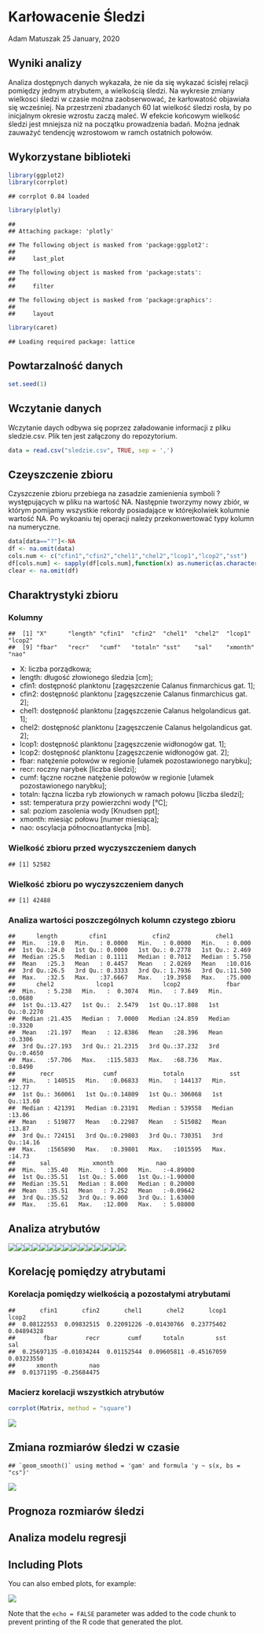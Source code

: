 Karłowacenie Śledzi
================
Adam Matuszak
25 January, 2020

## Wyniki analizy

Analiza dostępnych danych wykazała, że nie da się wykazać ścisłej
relacji pomiędzy jednym atrybutem, a wielkością śledzi. Na wykresie
zmiany wielkosci śledzi w czasie można zaobserwować, że karłowatość
objawiała się wcześniej. Na przestrzeni zbadanych 60 lat wielkość śledzi
rosła, by po inicjalnym okresie wzrostu zaczą maleć. W efekcie końcowym
wielkość śledzi jest mniejsza niż na początku prowadzenia badań. Można
jednak zauważyć tendencję wzrostowom w ramch ostatnich połowów.

## Wykorzystane biblioteki

``` r
library(ggplot2)
library(corrplot)
```

    ## corrplot 0.84 loaded

``` r
library(plotly)
```

    ## 
    ## Attaching package: 'plotly'

    ## The following object is masked from 'package:ggplot2':
    ## 
    ##     last_plot

    ## The following object is masked from 'package:stats':
    ## 
    ##     filter

    ## The following object is masked from 'package:graphics':
    ## 
    ##     layout

``` r
library(caret) 
```

    ## Loading required package: lattice

## Powtarzalność danych

``` r
set.seed(1)
```

## Wczytanie danych

Wczytanie daych odbywa się poprzez załadowanie informacji z pliku
sledzie.csv. Plik ten jest załączony do repozytorium.

``` r
data = read.csv("sledzie.csv", TRUE, sep = ',')
```

## Czeyszczenie zbioru

Czyszczenie zbioru przebiega na zasadzie zamienienia symboli ?
występujących w pliku na wartość NA. Następnie tworzymy nowy zbiór, w
którym pomijamy wszystkie rekordy posiadające w którejkolwiek kolumnie
wartość NA. Po wykoaniu tej operacji należy przekonwertować typy kolumn
na numeryczne.

``` r
data[data=="?"]<-NA
df <- na.omit(data)
cols.num <- c("cfin1","cfin2","chel1","chel2","lcop1","lcop2","sst")
df[cols.num] <- sapply(df[cols.num],function(x) as.numeric(as.character(x)))
clear <- na.omit(df)
```

## Charaktrystyki zbioru

### Kolumny

    ##  [1] "X"      "length" "cfin1"  "cfin2"  "chel1"  "chel2"  "lcop1"  "lcop2" 
    ##  [9] "fbar"   "recr"   "cumf"   "totaln" "sst"    "sal"    "xmonth" "nao"

  - X: liczba porządkowa;
  - length: długość złowionego śledzia \[cm\];
  - cfin1: dostępność planktonu \[zagęszczenie Calanus finmarchicus gat.
    1\];
  - cfin2: dostępność planktonu \[zagęszczenie Calanus finmarchicus gat.
    2\];
  - chel1: dostępność planktonu \[zagęszczenie Calanus helgolandicus
    gat. 1\];
  - chel2: dostępność planktonu \[zagęszczenie Calanus helgolandicus
    gat. 2\];
  - lcop1: dostępność planktonu \[zagęszczenie widłonogów gat. 1\];
  - lcop2: dostępność planktonu \[zagęszczenie widłonogów gat. 2\];
  - fbar: natężenie połowów w regionie \[ułamek pozostawionego
    narybku\];
  - recr: roczny narybek \[liczba śledzi\];
  - cumf: łączne roczne natężenie połowów w regionie \[ułamek
    pozostawionego narybku\];
  - totaln: łączna liczba ryb złowionych w ramach połowu \[liczba
    śledzi\];
  - sst: temperatura przy powierzchni wody \[°C\];
  - sal: poziom zasolenia wody \[Knudsen ppt\];
  - xmonth: miesiąc połowu \[numer miesiąca\];
  - nao: oscylacja północnoatlantycka \[mb\].

### Wielkość zbioru przed wyczyszczeniem danych

    ## [1] 52582

### Wielkość zbioru po wyczyszczeniem danych

    ## [1] 42488

### Analiza wartości poszczególnych kolumn czystego zbioru

    ##      length         cfin1             cfin2             chel1       
    ##  Min.   :19.0   Min.   : 0.0000   Min.   : 0.0000   Min.   : 0.000  
    ##  1st Qu.:24.0   1st Qu.: 0.0000   1st Qu.: 0.2778   1st Qu.: 2.469  
    ##  Median :25.5   Median : 0.1111   Median : 0.7012   Median : 5.750  
    ##  Mean   :25.3   Mean   : 0.4457   Mean   : 2.0269   Mean   :10.016  
    ##  3rd Qu.:26.5   3rd Qu.: 0.3333   3rd Qu.: 1.7936   3rd Qu.:11.500  
    ##  Max.   :32.5   Max.   :37.6667   Max.   :19.3958   Max.   :75.000  
    ##      chel2            lcop1              lcop2             fbar       
    ##  Min.   : 5.238   Min.   :  0.3074   Min.   : 7.849   Min.   :0.0680  
    ##  1st Qu.:13.427   1st Qu.:  2.5479   1st Qu.:17.808   1st Qu.:0.2270  
    ##  Median :21.435   Median :  7.0000   Median :24.859   Median :0.3320  
    ##  Mean   :21.197   Mean   : 12.8386   Mean   :28.396   Mean   :0.3306  
    ##  3rd Qu.:27.193   3rd Qu.: 21.2315   3rd Qu.:37.232   3rd Qu.:0.4650  
    ##  Max.   :57.706   Max.   :115.5833   Max.   :68.736   Max.   :0.8490  
    ##       recr              cumf             totaln             sst       
    ##  Min.   : 140515   Min.   :0.06833   Min.   : 144137   Min.   :12.77  
    ##  1st Qu.: 360061   1st Qu.:0.14809   1st Qu.: 306068   1st Qu.:13.60  
    ##  Median : 421391   Median :0.23191   Median : 539558   Median :13.86  
    ##  Mean   : 519877   Mean   :0.22987   Mean   : 515082   Mean   :13.87  
    ##  3rd Qu.: 724151   3rd Qu.:0.29803   3rd Qu.: 730351   3rd Qu.:14.16  
    ##  Max.   :1565890   Max.   :0.39801   Max.   :1015595   Max.   :14.73  
    ##       sal            xmonth            nao          
    ##  Min.   :35.40   Min.   : 1.000   Min.   :-4.89000  
    ##  1st Qu.:35.51   1st Qu.: 5.000   1st Qu.:-1.90000  
    ##  Median :35.51   Median : 8.000   Median : 0.20000  
    ##  Mean   :35.51   Mean   : 7.252   Mean   :-0.09642  
    ##  3rd Qu.:35.52   3rd Qu.: 9.000   3rd Qu.: 1.63000  
    ##  Max.   :35.61   Max.   :12.000   Max.   : 5.08000

## Analiza atrybutów

![](raport_files/figure-gfm/unnamed-chunk-9-1.png)<!-- -->![](raport_files/figure-gfm/unnamed-chunk-9-2.png)<!-- -->![](raport_files/figure-gfm/unnamed-chunk-9-3.png)<!-- -->![](raport_files/figure-gfm/unnamed-chunk-9-4.png)<!-- -->![](raport_files/figure-gfm/unnamed-chunk-9-5.png)<!-- -->![](raport_files/figure-gfm/unnamed-chunk-9-6.png)<!-- -->![](raport_files/figure-gfm/unnamed-chunk-9-7.png)<!-- -->![](raport_files/figure-gfm/unnamed-chunk-9-8.png)<!-- -->![](raport_files/figure-gfm/unnamed-chunk-9-9.png)<!-- -->![](raport_files/figure-gfm/unnamed-chunk-9-10.png)<!-- -->![](raport_files/figure-gfm/unnamed-chunk-9-11.png)<!-- -->![](raport_files/figure-gfm/unnamed-chunk-9-12.png)<!-- -->![](raport_files/figure-gfm/unnamed-chunk-9-13.png)<!-- -->![](raport_files/figure-gfm/unnamed-chunk-9-14.png)<!-- -->![](raport_files/figure-gfm/unnamed-chunk-9-15.png)<!-- -->

## Korelację pomiędzy atrybutami

### Korelacja pomiędzy wielkością a pozostałymi atrybutami

    ##       cfin1       cfin2       chel1       chel2       lcop1       lcop2 
    ##  0.08122553  0.09832515  0.22091226 -0.01430766  0.23775402  0.04894328 
    ##        fbar        recr        cumf      totaln         sst         sal 
    ##  0.25697135 -0.01034244  0.01152544  0.09605811 -0.45167059  0.03223550 
    ##      xmonth         nao 
    ##  0.01371195 -0.25684475

### Macierz korelacji wszystkich atrybutów

``` r
corrplot(Matrix, method = "square")
```

![](raport_files/figure-gfm/unnamed-chunk-11-1.png)<!-- -->

## Zmiana rozmiarów śledzi w czasie

    ## `geom_smooth()` using method = 'gam' and formula 'y ~ s(x, bs = "cs")'

![](raport_files/figure-gfm/unnamed-chunk-12-1.png)<!-- -->

## Prognoza rozmiarów śledzi

## Analiza modelu regresji

## Including Plots

You can also embed plots, for example:

![](raport_files/figure-gfm/pressure-1.png)<!-- -->

Note that the `echo = FALSE` parameter was added to the code chunk to
prevent printing of the R code that generated the plot.
